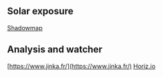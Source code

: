 ## Solar exposure

[Shadowmap](https://shadowmap.org/fr)

## Analysis and watcher
[https://www.jinka.fr/](https://www.jinka.fr/)
[Horiz.io](https://app.horiz.io/dashboard/future-investor)


